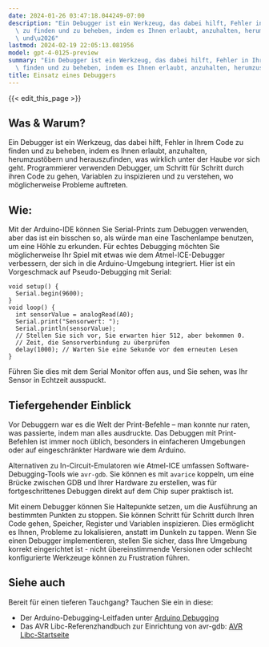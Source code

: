 ```yaml
---
date: 2024-01-26 03:47:18.044249-07:00
description: "Ein Debugger ist ein Werkzeug, das dabei hilft, Fehler in Ihrem Code\
  \ zu finden und zu beheben, indem es Ihnen erlaubt, anzuhalten, herumzust\xF6bern\
  \ und\u2026"
lastmod: 2024-02-19 22:05:13.081956
model: gpt-4-0125-preview
summary: "Ein Debugger ist ein Werkzeug, das dabei hilft, Fehler in Ihrem Code zu\
  \ finden und zu beheben, indem es Ihnen erlaubt, anzuhalten, herumzust\xF6bern und\u2026"
title: Einsatz eines Debuggers
---
```


{{< edit_this_page >}}

## Was & Warum?

Ein Debugger ist ein Werkzeug, das dabei hilft, Fehler in Ihrem Code zu finden und zu beheben, indem es Ihnen erlaubt, anzuhalten, herumzustöbern und herauszufinden, was wirklich unter der Haube vor sich geht. Programmierer verwenden Debugger, um Schritt für Schritt durch ihren Code zu gehen, Variablen zu inspizieren und zu verstehen, wo möglicherweise Probleme auftreten.

## Wie:

Mit der Arduino-IDE können Sie Serial-Prints zum Debuggen verwenden, aber das ist ein bisschen so, als würde man eine Taschenlampe benutzen, um eine Höhle zu erkunden. Für echtes Debugging möchten Sie möglicherweise Ihr Spiel mit etwas wie dem Atmel-ICE-Debugger verbessern, der sich in die Arduino-Umgebung integriert. Hier ist ein Vorgeschmack auf Pseudo-Debugging mit Serial:

```Arduino
void setup() {
  Serial.begin(9600);
}
void loop() {
  int sensorValue = analogRead(A0);
  Serial.print("Sensorwert: ");
  Serial.println(sensorValue);
  // Stellen Sie sich vor, Sie erwarten hier 512, aber bekommen 0.
  // Zeit, die Sensorverbindung zu überprüfen
  delay(1000); // Warten Sie eine Sekunde vor dem erneuten Lesen
}
```
Führen Sie dies mit dem Serial Monitor offen aus, und Sie sehen, was Ihr Sensor in Echtzeit ausspuckt.

## Tiefergehender Einblick

Vor Debuggern war es die Welt der Print-Befehle – man konnte nur raten, was passierte, indem man alles ausdruckte. Das Debuggen mit Print-Befehlen ist immer noch üblich, besonders in einfacheren Umgebungen oder auf eingeschränkter Hardware wie dem Arduino.

Alternativen zu In-Circuit-Emulatoren wie Atmel-ICE umfassen Software-Debugging-Tools wie `avr-gdb`. Sie können es mit `avarice` koppeln, um eine Brücke zwischen GDB und Ihrer Hardware zu erstellen, was für fortgeschrittenes Debuggen direkt auf dem Chip super praktisch ist.

Mit einem Debugger können Sie Haltepunkte setzen, um die Ausführung an bestimmten Punkten zu stoppen. Sie können Schritt für Schritt durch Ihren Code gehen, Speicher, Register und Variablen inspizieren. Dies ermöglicht es Ihnen, Probleme zu lokalisieren, anstatt im Dunkeln zu tappen. Wenn Sie einen Debugger implementieren, stellen Sie sicher, dass Ihre Umgebung korrekt eingerichtet ist - nicht übereinstimmende Versionen oder schlecht konfigurierte Werkzeuge können zu Frustration führen.

## Siehe auch

Bereit für einen tieferen Tauchgang? Tauchen Sie ein in diese:
- Der Arduino-Debugging-Leitfaden unter [Arduino Debugging](https://www.arduino.cc/en/Guide/Environment#toc7)
- Das AVR Libc-Referenzhandbuch zur Einrichtung von avr-gdb: [AVR Libc-Startseite](http://www.nongnu.org/avr-libc/)
